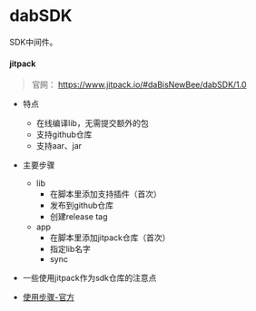# dabSDK
SDK中间件。


#### jitpack
> 官网： https://www.jitpack.io/#daBisNewBee/dabSDK/1.0

- 特点
    - 在线编译lib，无需提交额外的包
    - 支持github仓库
    - 支持aar、jar

- 主要步骤
    - lib
        - 在脚本里添加支持插件（首次）
        - 发布到github仓库
        - 创建release tag
    - app
        - 在脚本里添加jitpack仓库（首次）
        - 指定lib名字
        - sync

- 一些使用jitpack作为sdk仓库的注意点
- [使用步骤-官方](https://jitpack.io/docs/ANDROID/#publish-an-android-library)

